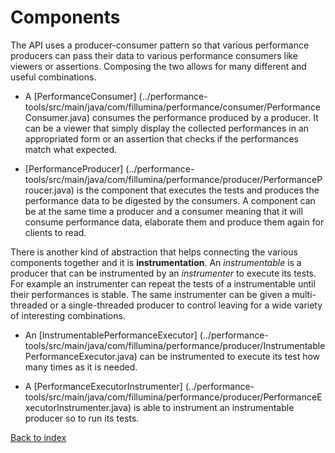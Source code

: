 # Components

The API uses a producer-consumer pattern so that various performance producers
can pass their data to various performance consumers like viewers or
assertions. Composing the two allows for many different and useful combinations.

*   A [PerformanceConsumer]
    (../performance-tools/src/main/java/com/fillumina/performance/consumer/PerformanceConsumer.java)
    consumes the performance produced by a producer.
    It can be a viewer that simply display the collected performances
    in an appropriated form or an assertion that checks if the performances
    match what expected.

*   [PerformanceProducer]
    (../performance-tools/src/main/java/com/fillumina/performance/producer/PerformanceProucer.java)
    is the component that executes the tests and produces the performance data
    to be digested by the consumers.
    A component can be at the same time a producer and a consumer
    meaning that it will consume performance data, elaborate them and produce them
    again for clients to read.

There is another kind of abstraction that helps connecting the various components
together and it is __instrumentation__.
An *instrumentable* is a producer that can be instrumented by an *instrumenter*
to execute its tests. For example an instrumenter can repeat the tests of
a instrumentable until their performances is stable. The same instrumenter can
be given a multi-threaded or a single-threaded producer to control leaving for
a wide variety of interesting combinations.

*   An [InstrumentablePerformanceExecutor]
    (../performance-tools/src/main/java/com/fillumina/performance/producer/InstrumentablePerformanceExecutor.java)
    can be instrumented to execute its test how many times as it is needed.

*   A [PerformanceExecutorInstrumenter]
    (../performance-tools/src/main/java/com/fillumina/performance/producer/PerformanceExecutorInstrumenter.java)
    is able to instrument an instrumentable producer so to run its tests.

[Back to index](documentation_index.md)